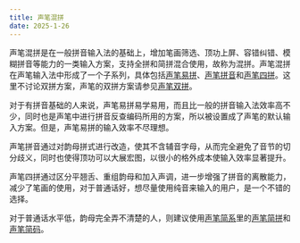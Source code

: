 ```yaml
---
title: 声笔混拼
date: 2025-1-26
---
```


声笔混拼是在一般拼音输入法的基础上，增加笔画筛选、顶功上屏、容错纠错、模糊拼音等能力的一类输入方案，支持全拼和简拼混合使用，故称为混拼。声笔混拼在声笔输入法中形成了一个子系列，具体包括[声笔易拼](https://sbxlm.github.io/sbyp/)、[声笔拼音](https://sbxlm.github.io/sbpy/)和[声笔四拼](https://sbxlm.github.io/sbsp/)。这里不讨论双拼方案，声笔的双拼方案请参见[声笔双拼](https://sbxlm.github.io/sbs/)。

对于有拼音基础的人来说，声笔易拼易学易用，而且比一般的拼音输入法效率高不少，同时也是声笔中进行拼音反查编码所用的方案，所以被设置成了声笔的默认输入方案。但是，声笔易拼的输入效率不尽理想。

声笔拼音通过对韵母拼式进行改造，使其不含辅音字母，从而完全避免了音节的切分歧义，同时也使得顶功可以大展宏图，以很小的格外成本使输入效率显著提升。

声笔四拼通过区分平翘舌、重组韵母和加入声调，进一步增强了拼音的离散能力，减少了笔画的使用，对于普通话好，想尽量使用纯音来输入的用户，是一个不错的选择。

对于普通话水平低，韵母完全弄不清楚的人，则建议使用[声笔简系](https://sbxlm.github.io/sbj/)里的[声笔简拼](https://sbxlm.github.io/sbjp/)和[声笔简码](https://sbxlm.github.io/sbjm/)。
